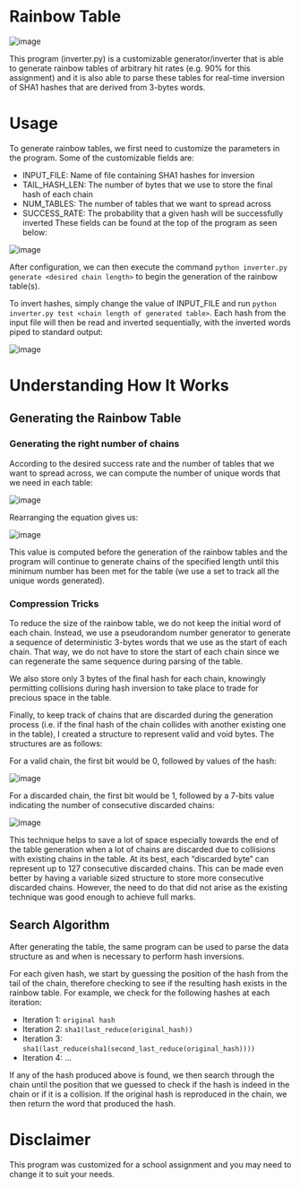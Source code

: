 # Rainbow Table

![image](https://cloud.githubusercontent.com/assets/10496851/18791100/f54048fc-81e3-11e6-8622-0db53bf93941.png)

This program (inverter.py) is a customizable generator/inverter that is able to generate rainbow tables of arbitrary hit rates (e.g. 90% for this assignment) and it is also able to parse these tables for real-time inversion of SHA1 hashes that are derived from 3-bytes words.



# Usage

To generate rainbow tables, we first need to customize the parameters in the program. Some of the customizable fields are:
-	INPUT_FILE: Name of file containing SHA1 hashes for inversion
-	TAIL_HASH_LEN: The number of bytes that we use to store the final hash of each chain
-	NUM_TABLES: The number of tables that we want to spread across
-	SUCCESS_RATE: The probability that a given hash will be successfully inverted
These fields can be found at the top of the program as seen below:

![image](https://cloud.githubusercontent.com/assets/10496851/18791242/7c957930-81e4-11e6-964f-04ada2967673.png)

After configuration, we can then execute the command `python inverter.py generate <desired chain length>` to begin the generation of the rainbow table(s).

To invert hashes, simply change the value of INPUT_FILE and run `python inverter.py test <chain length of generated table>`. Each hash from the input file will then be read and inverted sequentially, with the inverted words piped to standard output:

![image](https://cloud.githubusercontent.com/assets/10496851/18791295/bc7a578c-81e4-11e6-95e7-d81ffcde261a.png)


# Understanding How It Works

## Generating the Rainbow Table

### Generating the right number of chains

According to the desired success rate and the number of tables that we want to spread across, we can compute the number of unique words that we need in each table:

![image](https://cloud.githubusercontent.com/assets/10496851/18791417/3ce33c04-81e5-11e6-8b30-014a50d75544.png)

Rearranging the equation gives us:

![image](https://cloud.githubusercontent.com/assets/10496851/18791450/58f87fbc-81e5-11e6-9102-99e440214752.png)

This value is computed before the generation of the rainbow tables and the program will continue to generate chains of the specified length until this minimum number has been met for the table (we use a set to track all the unique words generated). 

### Compression Tricks

To reduce the size of the rainbow table, we do not keep the initial word of each chain. Instead, we use a pseudorandom number generator to generate a sequence of deterministic 3-bytes words that we use as the start of each chain. That way, we do not have to store the start of each chain since we can regenerate the same sequence during parsing of the table.

We also store only 3 bytes of the final hash for each chain, knowingly permitting collisions during hash inversion to take place to trade for precious space in the table.

Finally, to keep track of chains that are discarded during the generation process (i.e. if the final hash of the chain collides with another existing one in the table), I created a structure to represent valid and void bytes. The structures are as follows:

For a valid chain, the first bit would be 0, followed by values of the hash:

![image](https://cloud.githubusercontent.com/assets/10496851/18791488/7f0d40b6-81e5-11e6-943c-70967a09d2cc.png)

For a discarded chain, the first bit would be 1, followed by a 7-bits value indicating the number of consecutive discarded chains:

![image](https://cloud.githubusercontent.com/assets/10496851/18791515/9a7acc60-81e5-11e6-8ed7-18842018c5fc.png)

This technique helps to save a lot of space especially towards the end of the table generation when a lot of chains are discarded due to collisions with existing chains in the table. At its best, each “discarded byte” can represent up to 127 consecutive discarded chains. This can be made even better by having a variable sized structure to store more consecutive discarded chains. However, the need to do that did not arise as the existing technique was good enough to achieve full marks.

## Search Algorithm

After generating the table, the same program can be used to parse the data structure as and when is necessary to perform hash inversions.

For each given hash, we start by guessing the position of the hash from the tail of the chain, therefore checking to see if the resulting hash exists in the rainbow table. For example, we check for the following hashes at each iteration:

- Iteration 1:	`original hash`
- Iteration 2:	`sha1(last_reduce(original_hash))`
- Iteration 3:	`sha1(last_reduce(sha1(second_last_reduce(original_hash))))`
- Iteration 4:	…

If any of the hash produced above is found, we then search through the chain until the position that we guessed to check if the hash is indeed in the chain or if it is a collision. If the original hash is reproduced in the chain, we then return the word that produced the hash.



# Disclaimer

This program was customized for a school assignment and you may need to change it to suit your needs.
